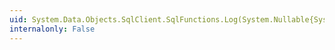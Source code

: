 ```yaml
---
uid: System.Data.Objects.SqlClient.SqlFunctions.Log(System.Nullable{System.Decimal})
internalonly: False
---
```

